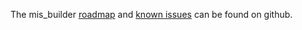 The mis_builder
[roadmap](https://github.com/OCA/mis-builder/issues?q=is%3Aopen+is%3Aissue+label%3Aenhancement)
and
[known issues](https://github.com/OCA/mis-builder/issues?q=is%3Aopen+is%3Aissue+label%3Abug)
can be found on github.
